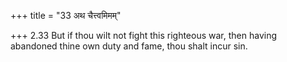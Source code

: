 +++
title = "33 अथ चैत्त्वमिमम्"

+++
2.33 But if thou wilt not fight this righteous war, then having
abandoned thine own duty and fame, thou shalt incur sin.
